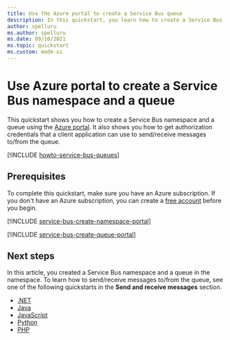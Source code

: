 ```yaml
---
title: Use the Azure portal to create a Service Bus queue
description: In this quickstart, you learn how to create a Service Bus namespace and a queue in the namespace by using the Azure portal.
author: spelluru
ms.author: spelluru
ms.date: 09/10/2021
ms.topic: quickstart
ms.custom: mode-ui
---
```


# Use Azure portal to create a Service Bus namespace and a queue
This quickstart shows you how to create a Service Bus namespace and a queue using the [Azure portal][Azure portal]. It also shows you how to get authorization credentials that a client application can use to send/receive messages to/from the queue. 

[!INCLUDE [howto-service-bus-queues](../../includes/howto-service-bus-queues.md)]

## Prerequisites

To complete this quickstart, make sure you have an Azure subscription. If you don't have an Azure subscription, you can create a [free account][] before you begin.

[!INCLUDE [service-bus-create-namespace-portal](./includes/service-bus-create-namespace-portal.md)]

[!INCLUDE [service-bus-create-queue-portal](./includes/service-bus-create-queue-portal.md)]

## Next steps
In this article, you created a Service Bus namespace and a queue in the namespace. To learn how to send/receive messages to/from the queue, see one of the following quickstarts in the **Send and receive messages** section. 

- [.NET](service-bus-dotnet-get-started-with-queues.md)
- [Java](service-bus-java-how-to-use-queues.md)
- [JavaScript](service-bus-nodejs-how-to-use-queues.md)
- [Python](service-bus-python-how-to-use-queues.md)
- [PHP](service-bus-php-how-to-use-queues.md)

[free account]: https://azure.microsoft.com/free/?ref=microsoft.com&utm_source=microsoft.com&utm_medium=docs&utm_campaign=visualstudio
[Azure portal]: https://portal.azure.com/

[service-bus-flow]: ./media/service-bus-quickstart-portal/service-bus-flow.png
